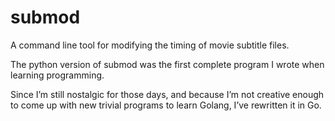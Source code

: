 # submod

A command line tool for modifying the timing of movie subtitle files.

The python version of submod was the first complete program I wrote when learning programming.

Since I’m still nostalgic for those days, and because I’m not creative enough to come up with new trivial programs to learn Golang, I’ve rewritten it in Go.

